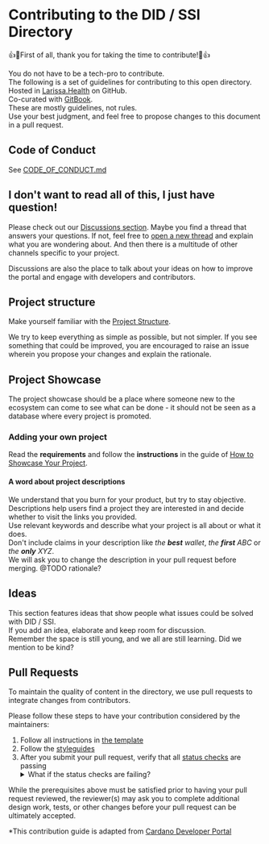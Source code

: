 # Contributing to the DID / SSI Directory

👍🎉First of all, thank you for taking the time to contribute!🎉👍

You do not have to be a tech-pro to contribute.  
The following is a set of guidelines for contributing to this open directory.  
Hosted in [Larissa.Health](https://github.com/Larissa-Health/did-ssi-directory) on GitHub.  
Co-curated with [GitBook](https://gitbook.com).  
These are mostly guidelines, not rules.  
Use your best judgment, and feel free to propose changes to this document in a pull request.

## Code of Conduct

See [CODE_OF_CONDUCT.md](https://github.com/Larissa-Health/did-ssi-directory/CODE_OF_CONDUCT.md)

## I don't want to read all of this, I just have question!

Please check out our [Discussions section](https://github.com/Larissa-Health/did-ssi-directory/discussions). 
Maybe you find a thread that answers your questions. 
If not, feel free to [open a new thread](https://github.com/Larissa-Health/did-ssi-directory/discussions/new) and explain what you are wondering about. 
And then there is a multitude of other channels specific to your project.

Discussions are also the place to talk about your ideas on how to improve the portal and engage with developers and contributors.

## Project structure

Make yourself familiar with the [Project Structure](https://github.com/Larissa-Health/did-ssi-directory/PROJECT_STRUCTURE.md). 

We try to keep everything as simple as possible, but not simpler. 
If you see something that could be improved, you are encouraged to raise an issue wherein you propose your changes and explain the rationale.

## Project Showcase

The project showcase should be a place where someone new to the ecosystem can come to see what can be done - it should not be seen as a database where every project is promoted.

### Adding your own project

Read the **requirements** and follow the **instructions** in the guide of 
[How to Showcase Your Project](https://github.com/Larissa-Health/did-ssi-directory/SHOWCASE_YOUR_PRODUCT.md).

#### A word about project descriptions

We understand that you burn for your product, but try to stay objective.  
Descriptions help users find a project they are interested in and decide whether to visit the links you provided.  
Use relevant keywords and describe what your project is all about or what it does.  
Don't include claims in your description like *the **best** wallet*, *the **first** ABC* or *the **only** XYZ*.  
We will ask you to change the description in your pull request before merging. @TODO rationale?

## Ideas 

This section features ideas that show people what issues could be solved with DID / SSI.  
If you add an idea, elaborate and keep room for discussion.  
Remember the space is still young, and we all are still learning. 
Did we mention to be kind?  

## Pull Requests

To maintain the quality of content in the directory, we use pull requests to integrate changes from contributors. 

Please follow these steps to have your contribution considered by the maintainers:

1. Follow all instructions in [the template](.github/PULL_REQUEST_TEMPLATE.md)
2. Follow the [styleguides](https://github.com/Larissa-Health/did-ssi-directory/STYLEGUIDE.md)  
3. After you submit your pull request, verify that all [status checks](https://help.github.com/articles/about-status-checks/) are passing <details><summary>What if the status checks are failing?</summary>If a status check is failing, and you believe that the failure is unrelated to your change, please leave a comment on the pull request explaining why you believe the failure is unrelated. A maintainer will re-run the status check for you. If we conclude that the failure was a false positive, then we will open an issue to track and resolve that problem.</details>

While the prerequisites above must be satisfied prior to having your pull request reviewed, the reviewer(s) may ask you to complete additional design work, tests, or other changes before your pull request can be ultimately accepted.

*This contribution guide is adapted from [Cardano Developer Portal](https://github.com/cardano-foundation/developer-portal) 
